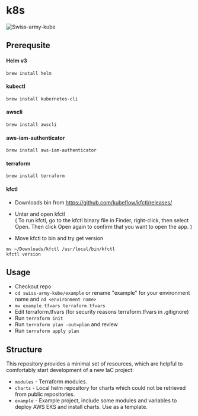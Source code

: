 # k8s

![Swiss-army-kube](https://github.com/provectus/swiss-army-kube/raw/master/logo-swiss-army.png)

## Prerequsite

#### Helm v3  
`brew install helm`

#### kubectl  
`brew install kubernetes-cli`

#### awscli  
`brew install awscli`

#### aws-iam-authenticator  
`brew install aws-iam-authenticator`

#### terraform  
`brew install terraform`

#### kfctl 
- Downloads bin from https://github.com/kubeflow/kfctl/releases/  
- Untar and open kfctl  
( To run kfctl, go to the kfctl binary file in Finder, right-click, then select Open. Then click Open again to confirm that you want to open the app. )  

- Move kfctl to bin and try get version
```
mv ~/Downloads/kfctl /usr/local/bin/kfctl
kfctl version
```

## Usage
- Checkout repo
- `cd swiss-army-kube/example` or rename "example" for your environment name and `cd <environment name>`
- `mv example.tfvars terraform.tfvars`
- Edit terraform.tfvars (for security reasons terraform.tfvars in .gitignore)
- Run `terraform init`
- Run `terraform plan -out=plan` and review
- Run `terraform apply plan`

## Structure
This repository provides a minimal set of resources, which are helpful to comfortably start development of a new IaC project:
 - `modules` - Terraform modules.
 - `charts`  - Local helm repository for charts which could not be retrieved from public repositories.
 - `example` - Example project, include some modules and variables to deploy AWS EKS and install charts. Use as a template.
